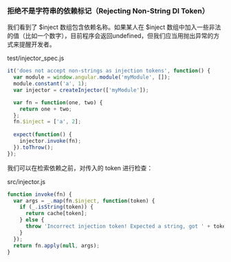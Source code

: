 ### 拒绝不是字符串的依赖标记（Rejecting Non-String DI Token）

我们看到了 $inject 数组包含依赖名称。如果某人在 $inject 数组中加入一些非法的值（比如一个数字），目前程序会返回undefined，但我们应当用抛出异常的方式来提醒开发者。

test/injector\_spec.js

```js
it('does not accept non-strings as injection tokens', function() {
  var module = window.angular.module('myModule', []);
  module.constant('a', 1);
  var injector = createInjector(['myModule']);

  var fn = function(one, two) {
    return one + two;
  };
  fn.$inject = ['a', 2];
  
  expect(function() {
    injector.invoke(fn);
  }).toThrow();
});
```

我们可以在检索依赖之前，对传入的 token 进行检查：

src/injector.js

```js
function invoke(fn) {
  var args = _.map(fn.$inject, function(token) {
    if (_.isString(token)) {
      return cache[token];
    } else {
      throw 'Incorrect injection token! Expected a string, got ' + token;
    }
  });
  return fn.apply(null, args);
}
```



